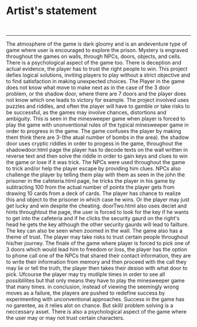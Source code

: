 <h1>Artist's statement</h1><br><hr>
The atmosphere of the game is dark gloomy and is an andeventure type of game where user is encouraged to explore the prison. Mystery is engraved throughout the games on walls, through NPCs, doors, objects, and cells. There is a psychological aspect of the game too. There is deception and actual evidence, the player has to trust the right people to win.
This project defies logical solutions, inviting players to play without a strict objective and to find satisfaction in making unexpected choices. The Player in the game does not know what move to make next as in the case of the 3 door problem, or the shadow door, where there are 7 doors and the player does not know which one leads to victory for example.
The project involved uses puzzles and riddles, and often the player will have to gamble or take risks to be successful, as the games may involve chances, distortions and ambiguity. This is seen in the minesweeper game when player is forced to play the game with unonventional rules of the typical minesweeper game in order to progress in the game. The game confuses the player by making them think there are 3-(the atual number of bombs in the area). the shadow door uses cryptic riddles in order to progess in the game, throughout the shadowdoor.html page the player has to decode texts on the wall written in reverse text and then solve the riddle in order to gain keys and clues to win the game or lose if it was trick. The NPCs were used throughout the game to trick and/or help the player escape by providing him clues. NPCs also challenge the player by telling them play with them as seen in the john the prisoner in the cafeteria.html page, he tricks the player in his game by subtracting 100 from the actual number of points the player gets from drawing 10 cards from a deck of cards. The player has chance to realize this and object to the prisoner in which case he wins. Or the player may just get lucky and win despite the cheating. doorTwo.html also uses deciet and hints throughtout the page, the user is forced to look for the key if he wants to get into the cafeteria and if he clicks the security gaurd on the right's head he gets the key although the other security gaurds will lead to failture. The key can also be seen when zoomed in the wall.
The game also has a theme of trust. The player may take risks to trust certain people throughout his/her journey. The finale of the game where player is forced to pick one of 3 doors which would lead him to freedom or loss, the player has the option to phone call one of the NPCs that shared their contact information, they are to write their information from memory and then proceed with the call they may lie or tell the truth, the player then takes their desion with what door to pick. Ufcourse the player may try mutliple times in order to see all possiblilites but that only means they have to play the minesweeper game that many times.
in conclusion, instead of viewing the seemingly wrong moves as a failure, the players are pushed to redefine success by experimenting with unconventional approaches. Success in the game has no garentee, as it relies alot on chance. But skill/ problem solving is a neccessary asset. There is also a psychological aspect of the game where the user may or may not trust certain characters.
